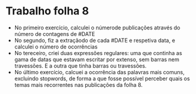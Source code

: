 # Trabalho folha 8

- No primeiro exercício, calculei o númerode publicações através do número de contagens de #DATE
- No segundo, fiz a extraçãodo de cada #DATE e respetiva data, e calculei o número de ocorrências
- No tereceiro, criei duas expressões regulares: uma que continha as gama de datas que estavam escritar por extenso, sem barras nem travessões. E a outra que tinha barras ou travessões.
- No último exercício, calcuei a ocorrência das palavras mais comuns, excluindo stopwords, de forma a que fosse possível perceber quais os temas mais recorrentes nas publicações da folha 8.

